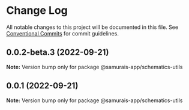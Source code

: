 # Change Log

All notable changes to this project will be documented in this file.
See [Conventional Commits](https://conventionalcommits.org) for commit guidelines.

## 0.0.2-beta.3 (2022-09-21)

**Note:** Version bump only for package @samurais-app/schematics-utils





## 0.0.1 (2022-09-21)

**Note:** Version bump only for package @samurais-app/schematics-utils
